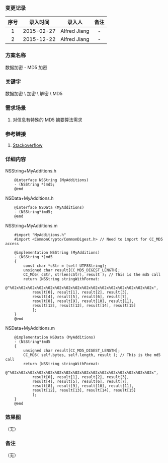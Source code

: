 ### 变更记录

| 序号 | 录入时间 | 录入人 | 备注 |
|:--------:|:--------:|:--------:|:--------:|
| 1 | 2015-02-27 | Alfred Jiang | - |
| 2 | 2015-12-22 | Alfred Jiang | - |

### 方案名称

数据加密 - MD5 加密

### 关键字

数据加密 \ 加密 \ 解密 \ MD5

### 需求场景

1. 对信息有特殊的 MD5 摘要算法需求

### 参考链接

1. [Stackoverflow](http://stackoverflow.com/questions/1524604/md5-algorithm-in-objective-c)

### 详细内容

NSString+MyAdditions.h
```
    @interface NSString (MyAdditions)
    - (NSString *)md5;
    @end
```

NSData+MyAdditions.h
```
    @interface NSData (MyAdditions)
    - (NSString*)md5;
    @end
```

NSString+MyAdditions.m
```
    #import "MyAdditions.h"
    #import <CommonCrypto/CommonDigest.h> // Need to import for CC_MD5 access

    @implementation NSString (MyAdditions)
    - (NSString *)md5
    {
        const char *cStr = [self UTF8String];
        unsigned char result[CC_MD5_DIGEST_LENGTH];
        CC_MD5( cStr, strlen(cStr), result ); // This is the md5 call
        return [NSString stringWithFormat:
            @"%02x%02x%02x%02x%02x%02x%02x%02x%02x%02x%02x%02x%02x%02x%02x%02x",
            result[0], result[1], result[2], result[3],
            result[4], result[5], result[6], result[7],
            result[8], result[9], result[10], result[11],
            result[12], result[13], result[14], result[15]
            ];
    }
    @end
```

NSData+MyAdditions.m
```
    @implementation NSData (MyAdditions)
    - (NSString*)md5
    {
        unsigned char result[CC_MD5_DIGEST_LENGTH];
        CC_MD5( self.bytes, self.length, result ); // This is the md5 call
        return [NSString stringWithFormat:
            @"%02x%02x%02x%02x%02x%02x%02x%02x%02x%02x%02x%02x%02x%02x%02x%02x",
            result[0], result[1], result[2], result[3],
            result[4], result[5], result[6], result[7],
            result[8], result[9], result[10], result[11],
            result[12], result[13], result[14], result[15]
            ];
    }
    @end
```

### 效果图
（无）

### 备注
（无）
